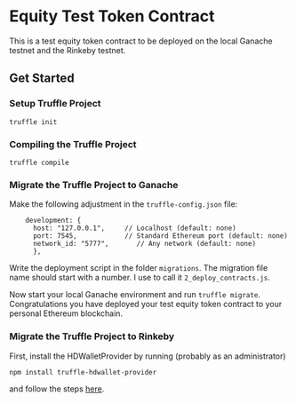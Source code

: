 # Equity Test Token Contract
This is a test equity token contract to be deployed on the local Ganache testnet and the Rinkeby testnet.
## Get Started
### Setup Truffle Project
```
truffle init
```
### Compiling the Truffle Project
```
truffle compile
```
### Migrate the Truffle Project to Ganache
Make the following adjustment in the `truffle-config.json` file:
```
    development: {
      host: "127.0.0.1",     // Localhost (default: none)
      port: 7545,            // Standard Ethereum port (default: none)
      network_id: "5777",       // Any network (default: none)
      },
```
Write the deployment script in the folder `migrations`. The migration file name should start with a number. I use to call it `2_deploy_contracts.js`.

Now start your local Ganache environment and run `truffle migrate`. Congratulations you have deployed your test equity token contract to your personal Ethereum blockchain.
### Migrate the Truffle Project to Rinkeby
First, install the HDWalletProvider by running (probably as an administrator) 
```
npm install truffle-hdwallet-provider
```
and follow the steps [here](https://medium.com/@andresaaap/how-to-deploy-a-smart-contract-on-a-public-test-network-rinkeby-using-infura-truffle-8e19253870c4).